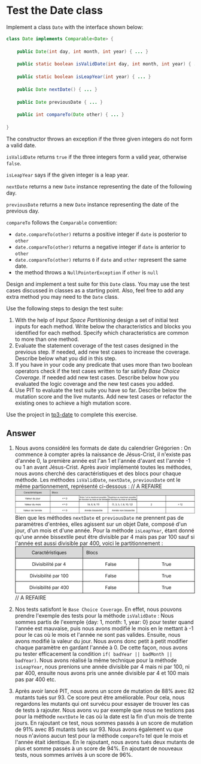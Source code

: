 # Test the Date class

Implement a class `Date` with the interface shown below:

```java
class Date implements Comparable<Date> {

    public Date(int day, int month, int year) { ... }

    public static boolean isValidDate(int day, int month, int year) { ... }

    public static boolean isLeapYear(int year) { ... }

    public Date nextDate() { ... }

    public Date previousDate { ... }

    public int compareTo(Date other) { ... }

}
```

The constructor throws an exception if the three given integers do not form a valid date.

`isValidDate` returns `true` if the three integers form a valid year, otherwise `false`.

`isLeapYear` says if the given integer is a leap year.

`nextDate` returns a new `Date` instance representing the date of the following day.

`previousDate` returns a new `Date` instance representing the date of the previous day.

`compareTo` follows the `Comparable` convention:

* `date.compareTo(other)` returns a positive integer if `date` is posterior to `other`
* `date.compareTo(other)` returns a negative integer if `date` is anterior to `other`
* `date.compareTo(other)` returns `0` if `date` and `other` represent the same date.
* the method throws a `NullPointerException` if `other` is `null` 

Design and implement a test suite for this `Date` class.
You may use the test cases discussed in classes as a starting point. 
Also, feel free to add any extra method you may need to the `Date` class.


Use the following steps to design the test suite:

1. With the help of *Input Space Partitioning* design a set of initial test inputs for each method. Write below the characteristics and blocks you identified for each method. Specify which characteristics are common to more than one method.
2. Evaluate the statement coverage of the test cases designed in the previous step. If needed, add new test cases to increase the coverage. Describe below what you did in this step.
3. If you have in your code any predicate that uses more than two boolean operators check if the test cases written to far satisfy *Base Choice Coverage*. If needed add new test cases. Describe below how you evaluated the logic coverage and the new test cases you added.
4. Use PIT to evaluate the test suite you have so far. Describe below the mutation score and the live mutants. Add new test cases or refactor the existing ones to achieve a high mutation score.

Use the project in [tp3-date](../code/tp3-date) to complete this exercise.

## Answer
1. Nous avons considéré les formats de date du calendrier Grégorien : On commence à compter après la naissance de Jésus-Crist, il n'existe pas d'année 0, la première année est l'an 1 et l'année d'avant est l'année -1 ou 1 an avant Jésus-Crist.
Après avoir implémenté toutes les méthodes, nous avons cherché des caractéristiques et des blocs pour chaque méthode. Les méthodes `isValidDate`, `nextDate`, `previousDate` ont le même partionnement, représenté ci-dessous : // A REFAIRE
![Input Space Partitioning](../images/Input_space_partitioning_date.png)
Bien que les méthodes `nextDate` et `previousDate` ne prennent pas de paramètres d'entrées, elles agissent sur un objet Date, composé d'un jour, d'un mois et d'une année.
Pour la méthode `isLeapYear`, étant donné qu'une année bissextile peut être divisible par 4 mais pas par 100 sauf si l'année est aussi divisible par 400, voici le partitionnement :
![Input Space Partitioning](../images/Input_space_partitioning_year.png) // A REFAIRE

3. Nos tests satisfont le `Base Choice Coverage`. En effet, nous pouvons prendre l'exemple des tests pour la méthode `isValidDate` : Nous sommes partis de l'exemple {day: 1, month: 1, year: 0} pour tester quand l'année est mauvaise, puis nous avons modifié le mois en le mettant à -1 pour le cas où le mois et l'année ne sont pas valides. Ensuite, nous avons modifié la valeur du jour. Nous avons donc petit à petit modifier chaque paramètre en gardant l'année à 0. De cette façon, nous avons pu tester efficacement la condition `if( badYear || badMonth || badYear)`.
Nous avons réalisé la même technique pour la méthode `isLeapYear`, nous prenions une année divisible par 4 mais ni par 100, ni par 400, ensuite nous avons pris une année divisible par 4 et 100 mais pas par 400 etc.

4. Après avoir lancé PIT, nous avons un score de mutation de 88% avec 82 mutants tués sur 93. Ce score peut être améliorable. Pour cela, nous regardons les mutants qui ont survécu pour essayer de trouver les cas de tests à rajouter. Nous avons vu par exemple que nous ne testions pas pour la méthode `nextDate` le cas où la date est la fin d'un mois de trente jours. En rajoutant ce test, nous sommes passés à un score de mutation de 91% avec 85 mutants tués sur 93. Nous avons également vu que nous n'avions aucun test pour la méthode `compareTo` tel que le mois et l'année était identique. En le rajoutant, nous avons tués deux mutants de plus et somme passés à un score de 94%. En ajoutant de nouveaux tests, nous sommes arrivés à un score de 96%.
